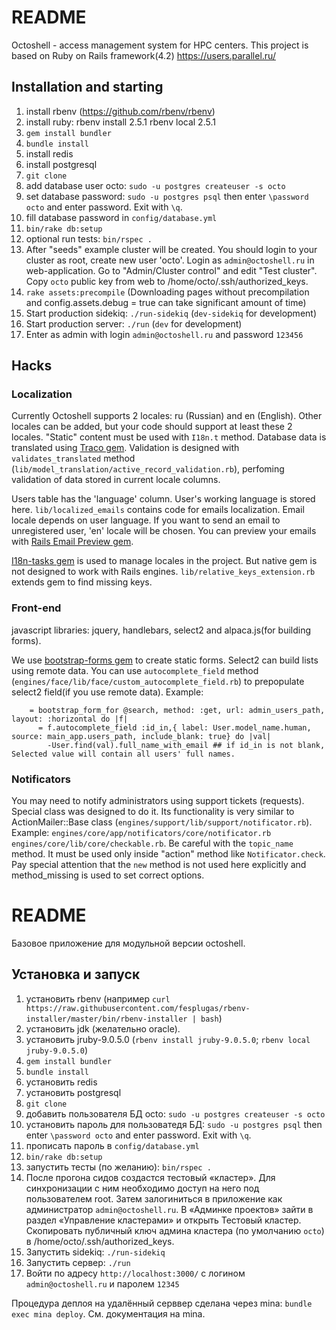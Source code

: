 # README
Octoshell - access management system for HPC centers. This project is based on Ruby on Rails framework(4.2)
https://users.parallel.ru/


## Installation and starting

1. install rbenv (https://github.com/rbenv/rbenv)
1. install ruby:
		rbenv install 2.5.1
		rbenv local 2.5.1
1. `gem install bundler`
1. `bundle install`
1. install redis
1. install postgresql
1. `git clone`
1. add database user octo: `sudo -u postgres createuser -s octo`
1. set database password: `sudo -u postgres psql` then enter `\password octo` and enter password. Exit with `\q`.
1. fill database password in `config/database.yml`
1. `bin/rake db:setup`
1. optional run tests: `bin/rspec .`
1. After "seeds" example cluster will be created. You should login to your cluster as root, create new user 'octo'. Login as `admin@octoshell.ru` in web-application. Go to "Admin/Cluster control" and edit "Test cluster". Copy `octo` public key from web to /home/octo/.ssh/authorized_keys.
1. `rake assets:precompile` (Downloading pages without precompilation  and   config.assets.debug = true can take significant amount of time)
1. Start production sidekiq: `./run-sidekiq` (`dev-sidekiq` for development)
1. Start production server: `./run` (`dev` for development)
1. Enter as admin with login `admin@octoshell.ru` and password `123456`

## Hacks

### Localization

Currently  Octoshell supports 2 locales: ru (Russian) and en (English). Other locales can be added, but your code should support  at least these 2 locales. "Static" content must be used with `I18n.t` method. Database data is translated using [Traco gem](https://github.com/barsoom/traco). Validation is designed with  `validates_translated` method (`lib/model_translation/active_record_validation.rb`), perfoming validation of data stored in current locale columns.


Users table has the  'language' column. User's working language is stored here. `lib/localized_emails` contains code for emails localization. Email locale depends on user language. If you want to send an email to unregistered user, 'en' locale will be chosen. You can preview your emails with [Rails Email Preview gem](https://github.com/glebm/rails_email_preview).

[I18n-tasks gem](https://github.com/glebm/i18n-tasks) is used to manage locales in the project. But native gem is not designed to work with Rails engines. `lib/relative_keys_extension.rb` extends gem to find missing keys.

### Front-end

javascript libraries: jquery, handlebars, select2 and alpaca.js(for building forms).


We use [bootstrap-forms gem](https://github.com/bootstrap-ruby/bootstrap_form)  to create static forms. Select2 can build lists using remote data. You can use `autocomplete_field` method  (`engines/face/lib/face/custom_autocomplete_field.rb`) to prepopulate select2 field(if you use remote data).
Example:

		= bootstrap_form_for @search, method: :get, url: admin_users_path, layout: :horizontal do |f|
		  = f.autocomplete_field :id_in,{ label: User.model_name.human, source: main_app.users_path, include_blank: true} do |val|
		    -User.find(val).full_name_with_email ## if id_in is not blank, Selected value will contain all users' full names.

### Notificators

You may need to notify administrators using support tickets (requests). Special class was designed to do it. Its functionality is very similar to ActionMailer::Base class (`engines/support/lib/support/notificator.rb`). Example: `engines/core/app/notificators/core/notificator.rb  engines/core/lib/core/checkable.rb`. Be careful with the `topic_name` method. It must be used only inside "action" method like `Notificator.check`. Pay special attention that the `new` method is not used here explicitly and method_missing is used to set correct options.    

# README
Базовое приложение для модульной версии octoshell.

## Установка и запуск

1. установить rbenv (например `curl https://raw.githubusercontent.com/fesplugas/rbenv-installer/master/bin/rbenv-installer | bash`)
1. установить jdk (желательно oracle).
1. установить jruby-9.0.5.0 (`rbenv install jruby-9.0.5.0`; `rbenv local jruby-9.0.5.0`)
1. `gem install bundler`
1. `bundle install`
1. установить redis
1. установить postgresql
1. `git clone`
1. добавить пользователя БД octo: `sudo -u postgres createuser -s octo`
1. установить пароль для пользоватедя БД: `sudo -u postgres psql` then enter `\password octo` and enter password. Exit with `\q`.
1. прописать пароль в `config/database.yml`
1. `bin/rake db:setup`
1. запустить тесты (по желанию): `bin/rspec .`
1. После прогона сидов создастся тестовый «кластер». Для синхронизации с ним необходимо доступ на него под пользователем root. Затем залогиниться в приложение как администратор `admin@octoshell.ru`. В «Админке проектов» зайти в раздел «Управление кластерами» и открыть Тестовый кластер. Скопировать публичный ключ админа кластера (по умолчанию `octo`) в /home/octo/.ssh/authorized_keys.
1. Запустить sidekiq: `./run-sidekiq`
1. Запустить сервер: `./run`
1. Войти по адресу `http://localhost:3000/` с логином `admin@octoshell.ru` и паролем `12345`

Процедура деплоя на удалённый серввер сделана через mina: `bundle exec mina deploy`. См. документация на mina.
